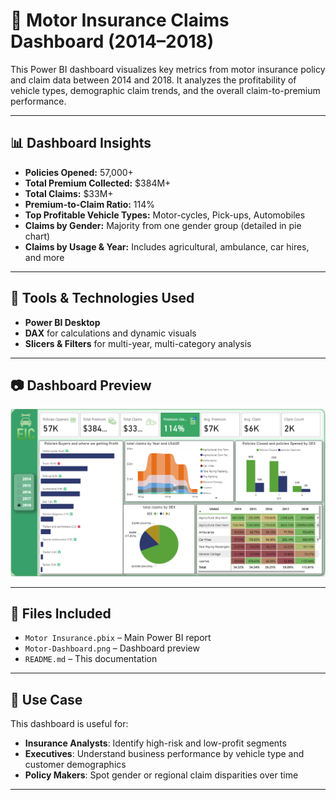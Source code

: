 # 🚗 Motor Insurance Claims Dashboard (2014–2018)

This Power BI dashboard visualizes key metrics from motor insurance policy and claim data between 2014 and 2018. It analyzes the profitability of vehicle types, demographic claim trends, and the overall claim-to-premium performance.

---

## 📊 Dashboard Insights

- **Policies Opened:** 57,000+
- **Total Premium Collected:** $384M+
- **Total Claims:** $33M+
- **Premium-to-Claim Ratio:** 114%
- **Top Profitable Vehicle Types:** Motor-cycles, Pick-ups, Automobiles
- **Claims by Gender:** Majority from one gender group (detailed in pie chart)
- **Claims by Usage & Year:** Includes agricultural, ambulance, car hires, and more

---

## 🧰 Tools & Technologies Used

- **Power BI Desktop**
- **DAX** for calculations and dynamic visuals
- **Slicers & Filters** for multi-year, multi-category analysis

---

## 📷 Dashboard Preview

![Dashboard](./Motor-Dashboard.png)

---

## 📁 Files Included

- `Motor Insurance.pbix` – Main Power BI report
- `Motor-Dashboard.png` – Dashboard preview
- `README.md` – This documentation

---

## 💼 Use Case

This dashboard is useful for:

- **Insurance Analysts**: Identify high-risk and low-profit segments
- **Executives**: Understand business performance by vehicle type and customer demographics
- **Policy Makers**: Spot gender or regional claim disparities over time

---

